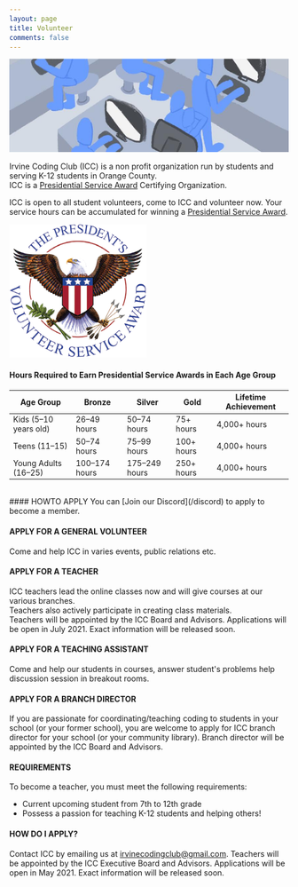 ```yaml
---
layout: page
title: Volunteer
comments: false
---
```

![](assets/images/volunteer.png)

Irvine Coding Club (ICC) is a non profit organization run by students and serving K-12 students in Orange County.  
ICC is a [Presidential Service Award](https://www.presidentialserviceawards.gov/) Certifying Organization.

ICC is open to all student volunteers, come to ICC and volunteer now.
Your service hours can be accumulated for winning a [Presidential Service Award](https://www.presidentialserviceawards.gov/).


![](assets/images/pvsa-logo.png)


#### Hours Required to Earn Presidential Service Awards in Each Age Group

<link rel="stylesheet" href="assets/css/table.css">
<table class="styled-table">
    <thead>
        <tr>
            <th>Age Group</th>
            <th>Bronze</th>
            <th>Silver</th>
            <th>Gold</th>
            <th>Lifetime Achievement</th>
        </tr>
    </thead>
    <tbody>
        <tr>
            <td>Kids (5–10 years old)</td>
            <td>26–49 hours</td>
          <td>50–74 hours</td>
          <td>75+ hours</td>
          <td>4,000+ hours</td>
        </tr>
        <tr class="active-row">
            <td>Teens (11–15)</td>
            <td>50–74 hours</td>
          <td>75–99 hours</td>
            <td>100+ hours</td>
         <td>4,000+ hours</td>
        </tr>
      <tr>
            <td>Young Adults (16–25)</td>
            <td>100–174 hours</td>
          <td>	175–249 hours	</td>
            <td>250+ hours</td>
         <td>4,000+ hours</td>
        </tr>
        <!-- and so on... -->
    </tbody>
</table>

<br/>
#### HOWTO APPLY  
You can [Join our Discord](/discord) to apply to become a member.

#### APPLY FOR A GENERAL VOLUNTEER
Come and help ICC in varies events, public relations etc.

#### APPLY FOR A TEACHER
ICC teachers lead the online classes now and will give courses at our various branches.   
Teachers also actively participate in creating class materials.  
Teachers will be appointed by the ICC Board and Advisors. Applications will be open in July 2021. Exact information will be released soon.

#### APPLY FOR A TEACHING ASSISTANT
Come and help our students in courses, answer student's problems help discussion session in breakout rooms.

#### APPLY FOR A BRANCH DIRECTOR
If you are passionate for coordinating/teaching coding to students in your school (or your former school), you are welcome to apply for ICC branch director for your school (or your community library). Branch director will be appointed by the ICC Board and Advisors.

#### REQUIREMENTS  
To become a teacher, you must meet the following requirements:
* Current upcoming student from 7th to 12th grade
* Possess a passion for teaching K-12 students and helping others!

#### HOW DO I APPLY?  
Contact ICC by emailing us at irvinecodingclub@gmail.com.
Teachers will be appointed by the ICC Executive Board and Advisors. Applications will be open in May 2021. Exact information will be released soon.

​
